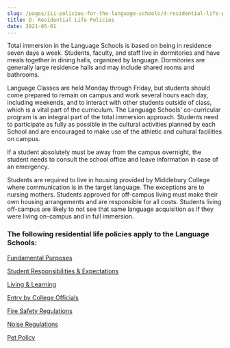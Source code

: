 ```yaml
---
slug: /pages/iii-policies-for-the-language-schools/d-residential-life-policies
title: D. Residential Life Policies
date: 2021-05-01
---
```

Total immersion in the Language Schools is based on being in residence seven days a week. Students, faculty, and staff live in dormitories and have meals together in dining halls, organized by language. Dormitories are generally large residence halls and may include shared rooms and bathrooms.  

Language Classes are held Monday through Friday, but students should come prepared to remain on campus and work several hours each day, including weekends, and to interact with other students outside of class, which is a vital part of the curriculum. The Language Schools' co-curricular program is an integral part of the total immersion approach. Students need to participate as fully as possible in the cultural activities planned by each School and are encouraged to make use of the athletic and cultural facilities on campus.

If a student absolutely must be away from the campus overnight, the student needs to consult the school office and leave information in case of an emergency.

Students are required to live in housing provided by Middlebury College where communication is in the target language. The exceptions are to nursing mothers. Students approved for off-campus living must make their own housing arrangements and are responsible for all costs. Students living off-campus are likely to not see that same language acquisition as if they were living on-campus and in full immersion.

### The following residential life policies apply to the Language Schools:

[Fundamental Purposes](/pages/ii-ug-college-policies/ug-policies/res-life-conduct-policies/residential-life-policies#fundamental)

[Student Responsibilities & Expectations](/pages/ii-ug-college-policies/ug-policies/res-life-conduct-policies/residential-life-policies#student)

[Living & Learning](/pages/ii-ug-college-policies/ug-policies/res-life-conduct-policies/residential-life-policies#living)

[Entry by College Officials](/pages/ii-ug-college-policies/ug-policies/res-life-conduct-policies/residential-life-policies#entry)

[Fire Safety Regulations](/pages/ii-ug-college-policies/ug-policies/res-life-conduct-policies/residential-life-policies#firesafety)

[Noise Regulations](/pages/ii-ug-college-policies/ug-policies/res-life-conduct-policies/residential-life-policies#noise)

[Pet Policy](/pages/ii-ug-college-policies/commun-policies/pets)
